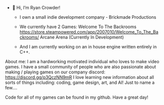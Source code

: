 - 👋 Hi, I’m Ryan Crowder!
  - I own a small indie development company - Brickmade Productions
  - We currently have 2 Games:
     Welcome To The Backrooms https://store.steampowered.com/app/2007010/Welcome_To_The_Backrooms/
     Arcane Arena (Currently In Development)
    
  - And I am currently working on an in house engine written entirely in C++.
  
About me:
I am a hardworking motivated individual who loves to make video games. I have a small community of people who are also passionate about making / playing games on our company discord: https://discord.gg/p3QczNN9mR
I love learning new information about all sorts of things including: coding, game design, art, and AI! Just to name a few....

Code for all of my games can be found in my github. Have a great day!


